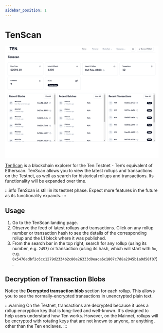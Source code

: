 ```yaml
---
sidebar_position: 1
---
```


# TenScan

![Ten Block Explorer](../assets/obscuroscan.png)

[TenScan](http://testnet.obscuroscan.io) is a blockchain explorer for the Ten Testnet - Ten’s equivalent of Etherscan. TenScan allows you to view the latest rollups and transactions on the Testnet, as well as search for historical rollups and transactions. Its functionality will be expanded over time.

:::info
TenScan is still in its testnet phase. Expect more features in the future as its functionality expands.
:::

## Usage

1. Go to the TenScan landing page.
2. Observe the feed of latest rollups and transactions. Click on any rollup number or transaction hash to see the details of the corresponding rollup and the L1 block where it was published.
3. From the search bar in the top right, search for any rollup (using its number, e.g. `2453`) or transaction (using its hash, which will start with `0x`, e.g. `0x5476edbf2c6cc1279d2334b2c80e26333d0eaca6c1807c7d8a2945b1a9d58f07`).

## Decryption of Transaction Blobs

Notice the **Decrypted transaction blob** section for each rollup. This allows you to see the normally-encrypted transactions in unencrypted plain text.

:::warning
On the Testnet, transactions are decrypted because it uses a rollup encryption key that is long-lived and well-known. It's designed to help users understand how Ten works. However, on the Mainnet, rollups will be encrypted with rotating keys that are not known to anyone, or anything, other than the Ten enclaves.
:::
